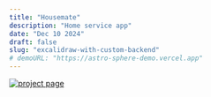 ```yaml
---
title: "Housemate"
description: "Home service app"
date: "Dec 10 2024"
draft: false
slug: "excalidraw-with-custom-backend"
# demoURL: "https://astro-sphere-demo.vercel.app"
---
```


<a href="https://www.behance.net/gallery/225002401/Housemate-Mobile-app-UIUX-Case-study"> 

![project page](https://imagedelivery.net/IEMzXmjRvW0g933AN5ejrA/assetsbulletsofiles-1eae40a1-6a82-80bd-8f2a-f9a22e983341-attachment713f7dba-6155-4b34-a4ae-94cedadb4e2ahome_sevice_mobile_app_ux_case_study_1png/format=auto,w=2560)

</a>
